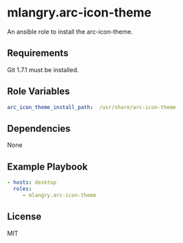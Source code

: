 mlangry.arc-icon-theme
=========

An ansible role to install the arc-icon-theme.

Requirements
------------

Git 1.7.1 must be installed.

Role Variables
--------------

````yaml
arc_icon_theme_install_path:  /usr/share/arc-icon-theme
````

Dependencies
------------

None

Example Playbook
----------------

````yaml
- hosts: desktop
  roles:
     - mlangry.arc-icon-theme
````
License
-------

MIT

